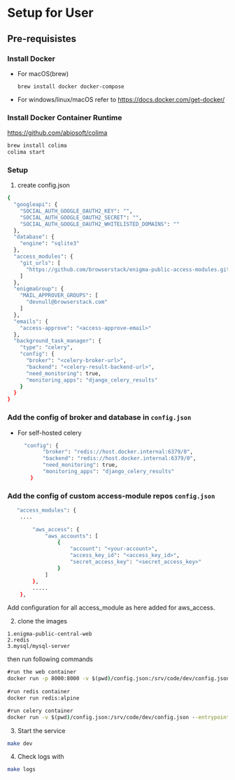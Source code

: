 # Setup for User

## Pre-requisistes

### Install Docker

- For macOS(brew)
    ```
    brew install docker docker-compose
    ```
-  For windows/linux/macOS refer to
  https://docs.docker.com/get-docker/ 

### Install Docker Container Runtime
https://github.com/abiosoft/colima
```bash
brew install colima
colima start
```

### Setup

1. create config.json
```bash
{
  "googleapi": {
    "SOCIAL_AUTH_GOOGLE_OAUTH2_KEY": "",
    "SOCIAL_AUTH_GOOGLE_OAUTH2_SECRET": "",
    "SOCIAL_AUTH_GOOGLE_OAUTH2_WHITELISTED_DOMAINS": ""
  },
  "database": {
    "engine": "sqlite3"
  },
  "access_modules": {
    "git_urls": [
      "https://github.com/browserstack/enigma-public-access-modules.git"
    ]
  },
  "enigmaGroup": {
    "MAIL_APPROVER_GROUPS": [
      "devnull@browserstack.com"
    ]
  },
  "emails": {
    "access-approve": "<access-approve-email>"
  },
  "background_task_manager": {
    "type": "celery",
    "config": {
      "broker": "<celery-broker-url>",
      "backend": "<celery-result-backend-url>",
      "need_monitoring": true,
      "monitoring_apps": "django_celery_results"
    }
  }
}
```


### Add the config of broker and database in `config.json`
-  For self-hosted celery
    ```bash
      "config": {
            "broker": "redis://host.docker.internal:6379/0",
            "backend": "redis://host.docker.internal:6379/0",
            "need_monitoring": true,
            "monitoring_apps": "django_celery_results"
        }
    ```

### Add the config of custom access-module repos `config.json`

```bash
   "access_modules": {
    ....

        "aws_access": {
            "aws_accounts": [
                {
                    "account": "<your-account>",
                    "access_key_id": "<access_key_id>",
                    "secret_access_key": "<secret_access_key>"
                }
            ]
        },
        .....
    },
```
Add configuration for all access_module as here added for aws_access.

2. clone the images 


```
1.enigma-public-central-web
2.redis
3.mysql/mysql-server 
```
then run following commands
```cmd
#run the web container
docker run -p 8000:8000 -v $(pwd)/config.json:/srv/code/dev/config.json enigma-public-central-web
 
#run redis container
docker run redis:alpine

#run celery container
docker run -v $(pwd)/config.json:/srv/code/dev/config.json --entrypoint /bin/bash enigma-public-central-web -c 'python3 -m celery -A BrowserStackAutomation worker -n worker1 -l DEBUG’
```

3. Start the service
```bash
make dev
```
4. Check logs with
```bash
make logs
```
